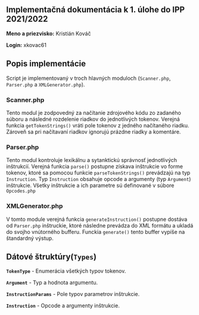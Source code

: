 ## Implementačná dokumentácia k 1. úlohe do IPP 2021/2022

**Meno a priezvisko:** Kristián Kováč

**Login:** xkovac61

## Popis implementácie

Script je implementovaný v troch hlavných moduloch (`Scanner.php`, `Parser.php` a `XMLGenerator.php`).

### Scanner.php

Tento modul je zodpovedný za načítanie zdrojového kódu zo zadaného súboru a následné rozdelenie riadkov do jednotlivých tokenov.
Verejná funkcia `getTokenStrings()` vráti pole tokenov z jedného načítaného riadku. Zároveň sa pri načítavaní riadkov ignorujú prázdne riadky a komentáre.

### Parser.php

Tento modul kontroluje lexikálnu a sytanktickú správnosť jednotlivých inštrukcií. Verejná funkcia `parse()` postupne získava inštrukcie vo forme tokenov, ktoré sa pomocou funkcie `parseTokenStrings()` prevádzajú na typ `Instruction`. Typ `Instruction` obsahuje opcode a argumenty (typ `Argument`) inštrukcie. Všetky inštrukcie a ich parametre sú definované v súbore `Opcodes.php`

### XMLGenerator.php

V tomto module verejná funkcia `generateInstruction()` postupne dostáva od `Parser.php` inštruckie, ktoré následne prevádza do XML formátu a ukladá do svojho vnútorného bufferu. Funckia `generate()` tento buffer vypíše na štandardný výstup.

## Dátové štruktúry(`Types`)

**`TokenType`** - Enumerácia všetkých typov tokenov.

**`Argument`** - Typ a hodnota argumentu.

**`InstructionParams`** - Pole typov parametrov inštrukcie.

**`Instruction`** - Opcode a argumenty inštrukcie.
